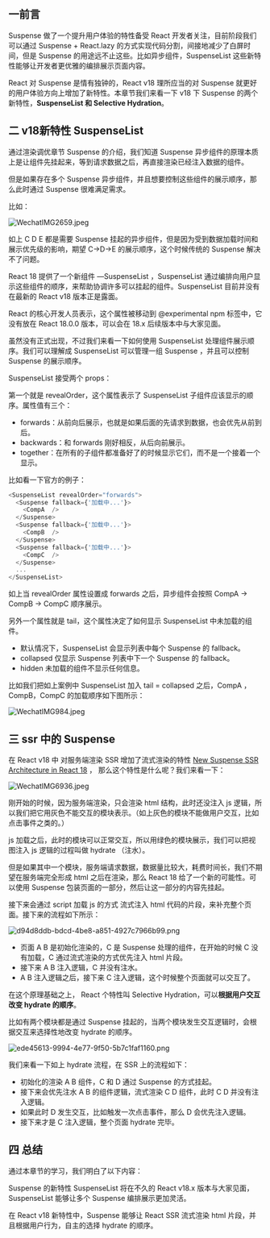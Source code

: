 ﻿## 一前言

Suspense 做了一个提升用户体验的特性备受 React 开发者关注，目前阶段我们可以通过 Suspense + React.lazy 的方式实现代码分割，间接地减少了白屏时间，但是 Suspense 的用途远不止这些。比如异步组件，SuspenseList 这些新特性能够让开发者更优雅的编排展示页面内容。

React 对 Suspense 是情有独钟的，React v18 理所应当的对 Suspense 就更好的用户体验方向上增加了新特性。本章节我们来看一下 v18 下 Suspense 的两个新特性，**SuspenseList 和 Selective Hydration**。

## 二 v18新特性 SuspenseList

通过渲染调优章节 Suspense 的介绍，我们知道 Suspense 异步组件的原理本质上是让组件先挂起来，等到请求数据之后，再直接渲染已经注入数据的组件。

但是如果存在多个 Suspense 异步组件，并且想要控制这些组件的展示顺序，那么此时通过 Suspense 很难满足需求。

比如：


![WechatIMG2659.jpeg](https://p3-juejin.byteimg.com/tos-cn-i-k3u1fbpfcp/1138744337354ca3823f873e4cd36f9a~tplv-k3u1fbpfcp-watermark.image?)

如上 C D E 都是需要 Suspense 挂起的异步组件，但是因为受到数据加载时间和展示优先级的影响，期望 C->D->E 的展示顺序，这个时候传统的 Suspense 解决不了问题。

React 18 提供了一个新组件 —SuspenseList ，SuspenseList 通过编排向用户显示这些组件的顺序，来帮助协调许多可以挂起的组件。SuspenseList 目前并没有在最新的 React v18 版本正是露面。

React 的核心开发人员表示，这个属性被移动到 @experimental npm 标签中，它没有放在 React 18.0.0 版本，可以会在 18.x 后续版本中与大家见面。

虽然没有正式出现，不过我们来看一下如何使用 SuspenseList 处理组件展示顺序。我们可以理解成 SuspenseList 可以管理一组 Suspense ，并且可以控制 Suspense 的展示顺序。

SuspenseList 接受两个 props：

第一个就是 revealOrder，这个属性表示了 SuspenseList 子组件应该显示的顺序。属性值有三个：

* forwards：从前向后展示，也就是如果后面的先请求到数据，也会优先从前到后。
* backwards：和 forwards 刚好相反，从后向前展示。
* together：在所有的子组件都准备好了的时候显示它们，而不是一个接着一个显示。

比如看一下官方的例子：

````js
<SuspenseList revealOrder="forwards">
  <Suspense fallback={'加载中...'}>
    <CompA  />
  </Suspense>
  <Suspense fallback={'加载中...'}>
    <CompB  />
  </Suspense>
  <Suspense fallback={'加载中...'}>
    <CompC  />
  </Suspense>
  ...
</SuspenseList>
````
如上当 revealOrder 属性设置成 forwards 之后，异步组件会按照 CompA -> CompB -> CompC 顺序展示。



另外一个属性就是 tail，这个属性决定了如何显示 SuspenseList 中未加载的组件。

* 默认情况下，SuspenseList 会显示列表中每个 Suspense 的 fallback。
* collapsed 仅显示 Suspense 列表中下一个   Suspense 的 fallback。
* hidden 未加载的组件不显示任何信息。

比如我们把如上案例中 SuspenseList 加入 tail = collapsed 之后，CompA ，CompB，CompC 的加载顺序如下图所示：


![WechatIMG984.jpeg](https://p1-juejin.byteimg.com/tos-cn-i-k3u1fbpfcp/1aa855481e664406b42aa9a3dfb2642a~tplv-k3u1fbpfcp-watermark.image?)


## 三 ssr 中的 Suspense

在 React v18 中 对服务端渲染 SSR 增加了流式渲染的特性  [New Suspense SSR Architecture in React 18](https://github.com/reactwg/react-18/discussions/37) ， 那么这个特性是什么呢？我们来看一下：

![WechatIMG6936.jpeg](https://p9-juejin.byteimg.com/tos-cn-i-k3u1fbpfcp/a96d5fa7247a4d8ab79bfe9f909c5f3f~tplv-k3u1fbpfcp-watermark.image?)

刚开始的时候，因为服务端渲染，只会渲染 html 结构，此时还没注入 js 逻辑，所以我们把它用灰色不能交互的模块表示。（如上灰色的模块不能做用户交互，比如点击事件之类的。）

 js 加载之后，此时的模块可以正常交互，所以用绿色的模块展示，我们可以把视图注入 js 逻辑的过程叫做 hydrate （注水）。

但是如果其中一个模块，服务端请求数据，数据量比较大，耗费时间长，我们不期望在服务端完全形成 html 之后在渲染，那么 React 18 给了一个新的可能性。可以使用 Suspense 包装页面的一部分，然后让这一部分的内容先挂起。


接下来会通过 script 加载 js 的方式 流式注入 html 代码的片段，来补充整个页面。接下来的流程如下所示：


![d94d8ddb-bdcd-4be8-a851-4927c7966b99.png](https://p6-juejin.byteimg.com/tos-cn-i-k3u1fbpfcp/c3bc06ab86554f92940e82d8f9d1a64c~tplv-k3u1fbpfcp-watermark.image?)

* 页面 A B 是初始化渲染的，C 是 Suspense 处理的组件，在开始的时候 C 没有加载，C 通过流式渲染的方式优先注入 html 片段。
* 接下来 A B 注入逻辑，C 并没有注水。
* A B 注入逻辑之后，接下来 C 注入逻辑，这个时候整个页面就可以交互了。

在这个原理基础之上， React 个特性叫 Selective Hydration，可以**根据用户交互改变 hydrate 的顺序**。

比如有两个模块都是通过 Suspense 挂起的，当两个模块发生交互逻辑时，会根据交互来选择性地改变 hydrate 的顺序。


![ede45613-9994-4e77-9f50-5b7c1faf1160.png](https://p3-juejin.byteimg.com/tos-cn-i-k3u1fbpfcp/b6ce39daec1347c9bb023fe1d0f13ada~tplv-k3u1fbpfcp-watermark.image?)

我们来看一下如上 hydrate 流程，在 SSR 上的流程如下：
* 初始化的渲染 A B 组件，C 和 D 通过 Suspense 的方式挂起。
* 接下来会优先注水 A B 的组件逻辑，流式渲染 C D 组件，此时 C D 并没有注入逻辑。
* 如果此时 D 发生交互，比如触发一次点击事件，那么 D 会优先注入逻辑。
* 接下来才是 C 注入逻辑，整个页面 hydrate 完毕。

## 四 总结

通过本章节的学习，我们明白了以下内容：

Suspense 的新特性 SuspenseList 将在不久的 React v18.x 版本与大家见面，SuspenseList 能够让多个 Suspense 编排展示更加灵活。

在 React v18 新特性中，Suspense 能够让 React SSR 流式渲染 html 片段，并且根据用户行为，自主的选择 hydrate 的顺序。
